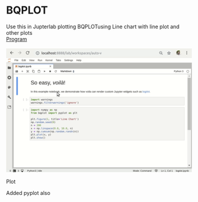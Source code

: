 # BQPLOT

Use this in Jupterlab plotting BQPLOTusing Line chart with line plot and other plots<br>
<a href="https://github.com/RishavMishraRM/BQPLOT/blob/main/bqplot.ipynb">Program</a><br><br>
<img src="https://github.com/RishavMishraRM/BQPLOT/blob/main/voila-bqplot.gif">

Plot

Added pyplot also
<a></a>
